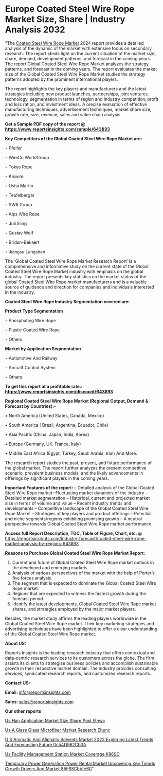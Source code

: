# Europe Coated Steel Wire Rope Market Size, Share | Industry Analysis 2032

"The <a href=https://www.reportsinsights.com/sample/643893>Coated Steel Wire Rope Market</a> 2024 report provides a detailed analysis of the dynamic of the market with extensive focus on secondary research. The report sheds light on the current situation of the market size, share, demand, development patterns, and forecast in the coming years. The report Global Coated Steel Wire Rope Market analyzes the strategy patterns, and forecast in the coming years. The report evaluates the market size of the Global Coated Steel Wire Rope Market studies the strategy patterns adopted by the prominent international players.

The report highlights the key players and manufacturers and the latest strategies including new product launches, partnerships, joint ventures, technology, segmentation in terms of region and industry competition, profit and loss ration, and investment ideas. A precise evaluation of effective manufacturing techniques, advertisement techniques, market share size, growth rate, size, revenue, sales and value chain analysis.

<strong>Get a Sample PDF copy of the report @ <a href=https://www.reportsinsights.com/sample/643893 style=color:#0000ff;>https://www.reportsinsights.com/sample/643893</a></strong>

<strong>Key Competitors of the Global Coated Steel Wire Rope Market are:</strong>

‣ Pfeifer

‣ WireCo WorldGroup

‣ Tokyo Rope

‣ Kiswire

‣ Usha Martin

‣ Teufelberger

‣ SWR Group

‣ Alps Wire Rope

‣ Juli Sling

‣ Gustav Wolf

‣ Bridon-Bekaert

‣ Jiangsu Langshan

The ‘Global Coated Steel Wire Rope Market Research Report’ is a comprehensive and informative study on the current state of the Global Coated Steel Wire Rope Market industry with emphasis on the global industry. The report presents key statistics on the market status of the global Coated Steel Wire Rope market manufacturers and is a valuable source of guidance and direction for companies and individuals interested in the industry.

<strong>Coated Steel Wire Rope Industry Segmentation covered are:</strong>

<strong>Product Type Segmentation</strong>

‣ Phosphating Wire Rope

‣ Plastic Coated Wire Rope

‣ Others

<strong>Market by Application Segmentation</strong>

‣ Automotive And Railway

‣ Aircraft Control System

‣ Others

<strong>To get this report at a profitable rate.: <a href=https://www.reportsinsights.com/discount/643893 style=color:#0000ff;>https://www.reportsinsights.com/discount/643893</a></strong>

<strong>Regional Coated Steel Wire Rope Market (Regional Output, Demand &amp; Forecast by Countries):-</strong>

• North America (United States, Canada, Mexico)

• South America ( Brazil, Argentina, Ecuador, Chile)

• Asia Pacific (China, Japan, India, Korea)

• Europe (Germany, UK, France, Italy)

• Middle East Africa (Egypt, Turkey, Saudi Arabia, Iran) And More.

The research report studies the past, present, and future performance of the global market. The report further analyzes the present competitive scenario, prevalent business models, and the likely advancements in offerings by significant players in the coming years.

<strong>Important Features of the report:</strong>
– Detailed analysis of the Global Coated Steel Wire Rope market
–Fluctuating market dynamics of the industry
–Detailed market segmentation
– Historical, current and projected market size in terms of volume and value
– Recent industry trends and developments
– Competitive landscape of the Global Coated Steel Wire Rope Market
– Strategies of key players and product offerings
– Potential and niche segments/regions exhibiting promising growth
– A neutral perspective towards Global Coated Steel Wire Rope market performance

<strong>Access full Report Description, TOC, Table of Figure, Chart, etc. </strong>@   <a href=https://reportsinsights.com/industry-forecast/coated-steel-wire-rope-market-analysis-by-regions-643893 style=color:#0000ff;>https://reportsinsights.com/industry-forecast/coated-steel-wire-rope-market-analysis-by-regions-643893</a>

<strong>Reasons to Purchase Global Coated Steel Wire Rope Market Report:</strong>
1. Current and future of Global Coated Steel Wire Rope market outlook in the developed and emerging markets.
2. Analysis of various perspectives of the market with the help of Porter’s five forces analysis.
3. The segment that is expected to dominate the Global Coated Steel Wire Rope market.
4. Regions that are expected to witness the fastest growth during the forecast period.
5. Identify the latest developments, Global Coated Steel Wire Rope market shares, and strategies employed by the major market players.

Besides, the market study affirms the leading players worldwide in the Global Coated Steel Wire Rope market. Their key marketing strategies and advertising techniques have been highlighted to offer a clear understanding of the Global Coated Steel Wire Rope market.

<strong><strong>About US</strong>:</strong>

Reports Insights is the leading research industry that offers contextual and data-centric research services to its customers across the globe. The firm assists its clients to strategize business policies and accomplish sustainable growth in their respective market domain. The industry provides consulting services, syndicated research reports, and customized research reports.

<strong>Contact US:</strong>

<p class=><b>Email:</b> <a href=mailto:info@reportsinsights.com>info@reportsinsights.com</a></p>
<p class=><b>Sales:</b> <a href=mailto:sales@reportsinsights.com>sales@reportsinsights.com</a></p>

<strong>Our other reports</strong>

<a href=https://www.linkedin.com/pulse/us-han-application-market-size-share-post-ethwc/>Us Han Application Market Size Share Post Ethwc</a>

<a href=https://www.linkedin.com/pulse/us-a-glass-glass-microfiber-market-research-ehunc/>Us A Glass Glass Microfiber Market Research Ehunc</a>

<a href=https://medium.com/@aanarkumar6/u-s-aromatic-and-aliphatic-solvents-market-2023-exploring-latest-trends-and-forecasting-future-dc54d962cb3a>U S Aromatic And Aliphatic Solvents Market 2023 Exploring Latest Trends And Forecasting Future Dc54D962Cb3A</a>

<a href=https://www.linkedin.com/pulse/us-facility-management-station-market-coverage-k869c/>Us Facility Management Station Market Coverage K869C</a>

<a href=https://medium.com/@sakshideshmukh994/temporary-power-generation-power-rental-market-uncovering-key-trends-growth-drivers-and-market-85f98cbbfe6c>Temporary Power Generation Power Rental Market Uncovering Key Trends Growth Drivers And Market 85F98Cbbfe6C</a>"
